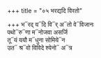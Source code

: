 +++
title = "०५ भरद्यदि विरतो"

+++
भ᳓रद् य᳓दि वि᳓र् अ᳓तो वे᳓विजानः  
पथो᳓रु᳓णा म᳓नोजवा असर्जि  
तू᳓यं ययौ म᳓धुना सोमिये᳓न  
उत᳓ श्र᳓वो विविदे श्येनो᳓ अ᳓त्र